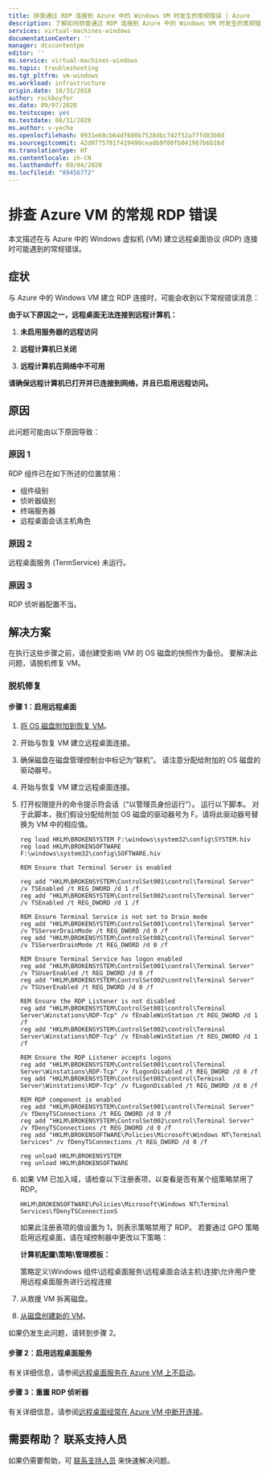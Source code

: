 ```yaml
---
title: 排查通过 RDP 连接到 Azure 中的 Windows VM 时发生的常规错误 | Azure
description: 了解如何排查通过 RDP 连接到 Azure 中的 Windows VM 时发生的常规错误 | Azure
services: virtual-machines-windows
documentationCenter: ''
manager: dcscontentpm
editor: ''
ms.service: virtual-machines-windows
ms.topic: troubleshooting
ms.tgt_pltfrm: vm-windows
ms.workload: infrastructure
origin.date: 10/31/2018
author: rockboyfor
ms.date: 09/07/2020
ms.testscope: yes
ms.testdate: 08/31/2020
ms.author: v-yeche
ms.openlocfilehash: 0931e68cb64df680b7528dbc742f52a77fd83b8d
ms.sourcegitcommit: 42d0775781f419490ceadb9f00fb041987b6b16d
ms.translationtype: HT
ms.contentlocale: zh-CN
ms.lasthandoff: 09/04/2020
ms.locfileid: "89456772"
---
```

# <a name="troubleshoot-an-rdp-general-error-in-azure-vm"></a>排查 Azure VM 的常规 RDP 错误

本文描述在与 Azure 中的 Windows 虚拟机 (VM) 建立远程桌面协议 (RDP) 连接时可能遇到的常规错误。

## <a name="symptom"></a>症状

与 Azure 中的 Windows VM 建立 RDP 连接时，可能会收到以下常规错误消息：

**由于以下原因之一，远程桌面无法连接到远程计算机：**

1. **未启用服务器的远程访问**

2. **远程计算机已关闭**

3. **远程计算机在网络中不可用**

**请确保远程计算机已打开并已连接到网络，并且已启用远程访问。**

## <a name="cause"></a>原因

此问题可能由以下原因导致：

### <a name="cause-1"></a>原因 1

RDP 组件已在如下所述的位置禁用：

- 组件级别
- 侦听器级别
- 终端服务器
- 远程桌面会话主机角色

### <a name="cause-2"></a>原因 2

远程桌面服务 (TermService) 未运行。

### <a name="cause-3"></a>原因 3

RDP 侦听器配置不当。

## <a name="solution"></a>解决方案

在执行这些步骤之前，请创建受影响 VM 的 OS 磁盘的快照作为备份。 要解决此问题，请脱机修复 VM。

<!--Not Available on use Serial control or-->
<!-- Not Available on ### Serial Console-->

### <a name="offline-repair"></a>脱机修复

#### <a name="step-1-turn-on-remote-desktop"></a>步骤 1：启用远程桌面

1. [将 OS 磁盘附加到恢复 VM](./troubleshoot-recovery-disks-portal-windows.md)。
2. 开始与恢复 VM 建立远程桌面连接。
3. 确保磁盘在磁盘管理控制台中标记为“联机”。 请注意分配给附加的 OS 磁盘的驱动器号。
4. 开始与恢复 VM 建立远程桌面连接。
5. 打开权限提升的命令提示符会话（“以管理员身份运行”）。 运行以下脚本。 对于此脚本，我们假设分配给附加 OS 磁盘的驱动器号为 F。请将此驱动器号替换为 VM 中的相应值。

    ```
    reg load HKLM\BROKENSYSTEM F:\windows\system32\config\SYSTEM.hiv 
    reg load HKLM\BROKENSOFTWARE F:\windows\system32\config\SOFTWARE.hiv 

    REM Ensure that Terminal Server is enabled 

    reg add "HKLM\BROKENSYSTEM\ControlSet001\control\Terminal Server" /v TSEnabled /t REG_DWORD /d 1 /f 
    reg add "HKLM\BROKENSYSTEM\ControlSet002\control\Terminal Server" /v TSEnabled /t REG_DWORD /d 1 /f 

    REM Ensure Terminal Service is not set to Drain mode 
    reg add "HKLM\BROKENSYSTEM\ControlSet001\control\Terminal Server" /v TSServerDrainMode /t REG_DWORD /d 0 /f 
    reg add "HKLM\BROKENSYSTEM\ControlSet002\control\Terminal Server" /v TSServerDrainMode /t REG_DWORD /d 0 /f 

    REM Ensure Terminal Service has logon enabled 
    reg add "HKLM\BROKENSYSTEM\ControlSet001\control\Terminal Server" /v TSUserEnabled /t REG_DWORD /d 0 /f 
    reg add "HKLM\BROKENSYSTEM\ControlSet002\control\Terminal Server" /v TSUserEnabled /t REG_DWORD /d 0 /f 

    REM Ensure the RDP Listener is not disabled 
    reg add "HKLM\BROKENSYSTEM\ControlSet001\control\Terminal Server\Winstations\RDP-Tcp" /v fEnableWinStation /t REG_DWORD /d 1 /f 
    reg add "HKLM\BROKENSYSTEM\ControlSet002\control\Terminal Server\Winstations\RDP-Tcp" /v fEnableWinStation /t REG_DWORD /d 1 /f 

    REM Ensure the RDP Listener accepts logons 
    reg add "HKLM\BROKENSYSTEM\ControlSet001\control\Terminal Server\Winstations\RDP-Tcp" /v fLogonDisabled /t REG_DWORD /d 0 /f 
    reg add "HKLM\BROKENSYSTEM\ControlSet002\control\Terminal Server\Winstations\RDP-Tcp" /v fLogonDisabled /t REG_DWORD /d 0 /f 

    REM RDP component is enabled 
    reg add "HKLM\BROKENSYSTEM\ControlSet001\control\Terminal Server" /v fDenyTSConnections /t REG_DWORD /d 0 /f 
    reg add "HKLM\BROKENSYSTEM\ControlSet002\control\Terminal Server" /v fDenyTSConnections /t REG_DWORD /d 0 /f 
    reg add "HKLM\BROKENSOFTWARE\Policies\Microsoft\Windows NT\Terminal Services" /v fDenyTSConnections /t REG_DWORD /d 0 /f 

    reg unload HKLM\BROKENSYSTEM 
    reg unload HKLM\BROKENSOFTWARE 
    ```

6. 如果 VM 已加入域，请检查以下注册表项，以查看是否有某个组策略禁用了 RDP。 

    ```
    HKLM\BROKENSOFTWARE\Policies\Microsoft\Windows NT\Terminal Services\fDenyTSConnectionS
    ```

    如果此注册表项的值设置为 1，则表示策略禁用了 RDP。 若要通过 GPO 策略启用远程桌面，请在域控制器中更改以下策略：

    **计算机配置\策略\管理模板：**

    策略定义\Windows 组件\远程桌面服务\远程桌面会话主机\连接\允许用户使用远程桌面服务进行远程连接

1. 从救援 VM 拆离磁盘。
1. [从磁盘创建新的 VM](../windows/create-vm-specialized.md)。

如果仍发生此问题，请转到步骤 2。

#### <a name="step-2-enable-remote-desktop-services"></a>步骤 2：启用远程桌面服务

有关详细信息，请参阅[远程桌面服务在 Azure VM 上不启动](troubleshoot-remote-desktop-services-issues.md)。

#### <a name="step-3-reset-rdp-listener"></a>步骤 3：重置 RDP 侦听器

有关详细信息，请参阅[远程桌面经常在 Azure VM 中断开连接](troubleshoot-rdp-intermittent-connectivity.md)。

## <a name="need-help-contact-support"></a>需要帮助？ 联系支持人员

如果仍需要帮助，可 [联系支持人员](https://support.azure.cn/support/support-azure/) 来快速解决问题。

<!-- Update_Description: update meta properties, wording update, update link -->